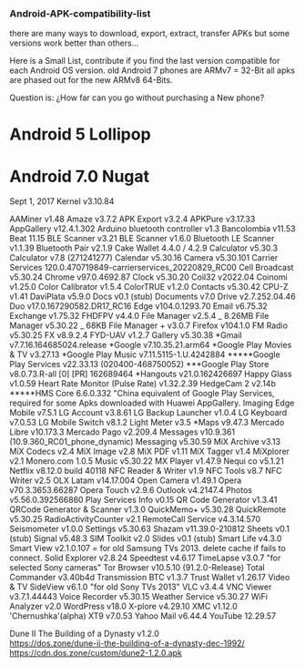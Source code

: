 ### Android-APK-compatibility-list

there are many ways to download, export, extract, transfer APKs
but some versions work better than others...

Here is a Small List, contribute if you find the last version compatible for each Android OS version.
old Android 7 phones are ARMv7 = 32-Bit
all apks are phased out for the new ARMv8 64-Bits.

Question is:
¿How far can you go without purchasing a New phone?

# Android 5 Lollipop


# Android 7.0 Nugat
Sept 1, 2017
Kernel v3.10.84

 AAMiner v1.48
 Amaze v3.7.2
 APK Export v3.2.4
 APKPure v3.17.33
 AppGallery v12.4.1.302
 Arduino bluetooth controller v1.3
 Bancolombia v11.53
 Beat 11.15
 BLE Scanner v3.21
 BLE Scanner v1.6.0
 Bluetooth LE Scanner v1.1.39
 Bluetooth Pair v2.1.9
 Cake Wallet 4.4.0 / 4.2.9
 Calculator v5.30.3
 Calculator v7.8 (271241277)
 Calendar v5.30.16
 Camera v5.30.101
 Carrier Services 120.0.470719849-carrierservices_20220829_RC00
 Cell Broadcast v5.30.24
 Chrome v97.0.4692.87
 Clock v5.30.20
 Coil32 v2022.04
 Coinomi v1.25.0
 Color Calibrator v1.5.4
 ColorTRUE v1.2.0
 Contacts v5.30.42
 CPU-Z v1.41
 DaviPlata v5.9.0
 Docs v0.1 (stub)
 Documents v7.0
 Drive v2.7.252.04.46
 Duo v17.0.167290582.DR17_RC16
 Edge v104.0.1293.70
 Email v6.75.32
 Exchange v1.75.32
 FHDFPV v4.4.0
 File Manager v2.5.4 _ 8.26MB
 File Manager v5.30.22 _ 68KB
 File Manager + v3.0.7
 Firefox v104.1.0
 FM Radio v5.30.25
 FX v8.9.2.4
 FYD-UAV v1.2.7
 Gallery v5.30.38
 *Gmail v7.7.16.164685024.release
 *Google v7.10.35.21.arm64
 *Google Play Movies & TV v3.27.13
 *Google Play Music v7.11.5115-1.U.4242884
 *****Google Play Services v22.33.13 (020400-468750052)
 ***Google Play Store v8.0.73.R-all [0] [PR] 162689464
 *Hangouts v21.0.162426697
 Happy Glass v1.0.59
 Heart Rate Monitor (Pulse Rate) v1.32.2.39
 HedgeCam 2 v2.14b
 *****HMS Core 6.6.0.332 "China equivalent of Google Play Services, required for some Apks downloaded with Huawei AppGallery.
 Imaging Edge Mobile v7.5.1
 LG Account v3.8.61
 LG Backup Launcher v1.0.4
 LG Keyboard v7.0.53
 LG Mobile Switch v8.1.2
 Light Meter v3.5
 *Maps v9.47.3
 Mercado Libre v10.173.3
 Mercado Pago v2.209.4
 Messages v10.9.361 (10.9.360_RC01_phone_dynamic)
 Messaging v5.30.59
 MiX Archive v3.13
 MiX Codecs v2.4
 MiX Image v2.8
 MiX PDF v1.11
 MiX Tagger v1.4
 MiXplorer v2.1
 Monero.com 1.0.5
 Music v5.30.22
 MX Player v1.47.9
 Nequi co v5.1.21
 Netflix v8.12.0 build 40118
 NFC Reader & Writer v1.9
 NFC Tools v8.7
 NFC Writer v2.5
 OLX Latam v14.17.004
 Open Camera v1.49.1
 Opera v70.3.3653.66287
 Opera Touch v2.9.6
 Outlook v4.2147.4
 Photos v5.56.0.392566860
 Play Services Info v0.15
 QR Code Generator v1.3.41
 QRCode Generator & Scanner v1.3.0
 QuickMemo+ v5.30.28
 QuickRemote v5.30.25
 RadioActivityCounter v2.1
 RemoteCall Service v4.3.14.570
 Seismometer v1.0.0
 Settings v5.30.63
 Shazam v11.39.0-210812
 Sheets v0.1 (stub)
 Signal v5.48.3
 SIM Toolkit v2.0
 Slides v0.1 (stub)
 Smart Life v4.3.0
 Smart View v2.1.0.107 = for old Samsung TVs 2013. delete cache if fails to connect.
 Solid Explorer v2.8.24
 Speedtest v4.6.17
 TimeLapse v3.0.7 "for selected Sony cameras"
 Tor Browser v10.5.10 (91.2.0-Release)
 Total Commander v3.40b4d
 Transmission BTC v1.3.7
 Trust Wallet v1.26.17
 Video & TV SideView v6.1.0 "for old Sony TVs 2013"
 VLC v3.4.4
 VNC Viewer v3.7.1.44443
 Voice Recorder v5.30.15
 Weather Service v5.30.27
 WiFi Analyzer v2.0
 WordPress v18.0
 X-plore v4.29.10
 XMC v1.12.0 'Chernushka'(alpha)
 XT9 v7.0.53
 Yahoo Mail v6.44.4
 YouTube 12.29.57


Dune II The Building of a Dynasty v1.2.0 </br>
https://dos.zone/dune-ii-the-building-of-a-dynasty-dec-1992/ </br>
https://cdn.dos.zone/custom/dune2-1.2.0.apk </p>

